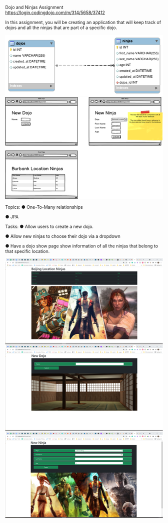 Dojo and Ninjas Assignment
https://login.codingdojo.com/m/314/5658/37412

In this assignment, you will be creating an application that will keep track of dojos and all the ninjas that are part of a specific dojo.

<img src="output\onetomany.png">
<img src="output\dojoandninjas.png">

Topics:
● One-To-Many relationships

● JPA

Tasks:
● Allow users to create a new dojo.

● Allow new ninjas to choose their dojo via a dropdown

● Have a dojo show page show information of all the ninjas that belong to that specific location.

<img src="output\1.png">
<img src="output\2.png">
<img src="output\3.png">
